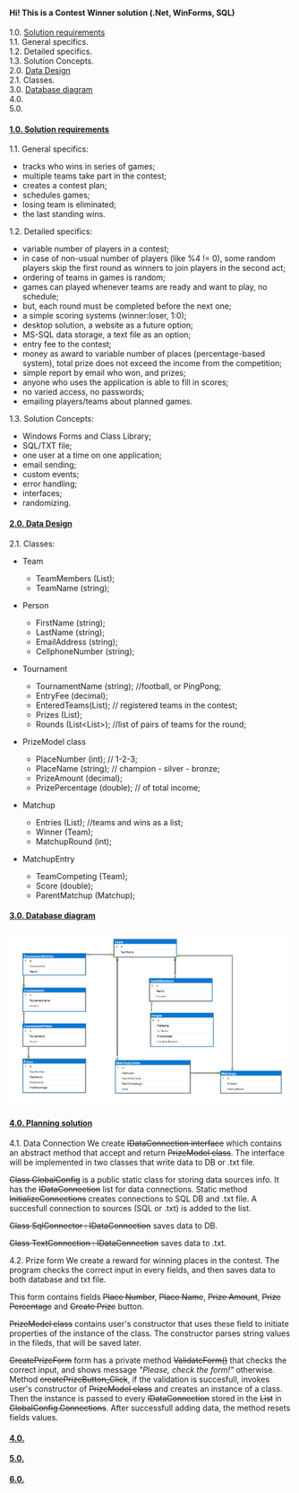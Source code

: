 #### Hi! This is a Contest Winner solution (.Net, WinForms, SQL) 

1.0. [Solution requirements](#01)<br/>
	1.1. General specifics.<br/>
	1.2. Detailed specifics.<br/>
	1.3. Solution Concepts.<br/>
2.0. [Data Design](#02)<br/>
	2.1. Classes.<br/>
3.0. [Database diagram
](#03)<br/>
4.0. [  ](#04)<br/>
5.0. [  ](#05)<br/>

#### <a href='#01' id='01' class='anchor' aria-hidden='true'>1.0. Solution requirements</a>

1.1. General specifics:
- tracks who wins in series of games;
- multiple teams take part in the contest;
- creates a contest plan;
- schedules games;
- losing team is eliminated;
- the last standing wins.

1.2. Detailed specifics:
- variable number of players in a contest;
- in case of non-usual number of players (like %4 != 0), some random players skip the first round as winners to join players in the second act;
- ordering of teams in games is random;
- games can played whenever teams are ready and want to play, no schedule;
- but, each round must be completed before the next one;
- a simple scoring systems (winner:loser, 1:0);
- desktop solution, a website as a future option;
- MS-SQL data storage, a text file as an option;
- entry fee to the contest;
- money as award to variable number of places (percentage-based system), total prize does not exceed the income from the competition;
- simple report by email who won, and prizes;
- anyone who uses the application is able to fill in scores;
- no varied access, no passwords;
- emailing players/teams about planned games.

1.3. Solution Concepts:
- Windows Forms and Class Library;
- SQL/TXT file;
- one user at a time on one application;
- email sending;
- custom events;
- error handling;
- interfaces;
- randomizing.

#### <a href='#02' id='02' class='anchor' aria-hidden='true'>2.0. Data Design</a>

2.1. Classes:

- Team
  - TeamMembers (List<Person>);
  - TeamName (string);

- Person
  - FirstName (string);
  - LastName (string);
  - EmailAddress (string);
  - CellphoneNumber (string);

- Tournament
  - TournamentName (string); //football, or PingPong;
  - EntryFee (decimal);
  - EnteredTeams(List<Team>); // registered teams in the contest;
  - Prizes (List<Prize>);
  - Rounds (List<List<Matchup>>); //list of pairs of teams for the round;

- PrizeModel class
  - PlaceNumber (int); // 1-2-3;
  - PlaceName (string); // champion - silver - bronze;
  - PrizeAmount (decimal);
  - PrizePercentage (double); // of total income;

- Matchup
  - Entries (List<MatchupEntry>); //teams and wins as a list;
  - Winner (Team);
  - MatchupRound (int);

- MatchupEntry
  - TeamCompeting (Team);
  - Score (double);
  - ParentMatchup (Matchup);

#### <a href='#03' id='03' class='anchor' aria-hidden='true'>3.0. Database diagram
</a>

<img src="/Readme/DBDiagram.PNG?raw=true" width="640"/>

#### <a href='#04' id='03' class='anchor' aria-hidden='true'>4.0. Planning solution</a>

4.1. Data Connection
We create ~~IDataConnection interface~~ which contains an abstract method that accept and return ~~PrizeModel class~~. 
The interface will be implemented in two classes that write data to DB or .txt file.

~~Class GlobalConfig~~ is a public static class for storing data sources info. It has the ~~IDataConnection~~ list for data connections. Static method ~~InitializeConnections~~ creates connections to SQL DB and .txt file. A succesfull connection to sources (SQL or .txt) is added to the list.

~~Class SqlConnector : IDataConnection~~ saves data to DB.

~~Class TextConnection : IDataConnection~~ saves data to .txt.

4.2. Prize form
We create a reward for winning places in the contest. The program checks the correct input in every fields, and then saves data to both database and txt file.

<bilde>

This form contains fields ~~Place Number~~, ~~Place Name~~, ~~Prize Amount~~, ~~Prize Percentage~~ and ~~Create Prize~~ button.

~~PrizeModel class~~ contains user's constructor that uses these field to initiate properties of the instance of the class. The constructor parses string values in the fileds, that will be saved later.

~~CreatePrizeForm~~ form has a private method ~~ValidateForm()~~ that checks the correct input, and shows message *"Please, check the form!"* otherwise. Method ~~createPrizeButton_Click~~, if the validation is succesfull, invokes user's constructor of ~~PrizeModel class~~ and creates an instance of a class. Then the instance is passed to every ~~IDataConnection~~ stored in the ~~List<IDataConnection>~~ in ~~GlobalConfig.Connections~~. After successfull adding data, the method resets fields values.


#### <a href='#04' id='04' class='anchor' aria-hidden='true'>4.0. </a>
#### <a href='#05' id='05' class='anchor' aria-hidden='true'>5.0. </a>
#### <a href='#06' id='06' class='anchor' aria-hidden='true'>6.0. </a>
